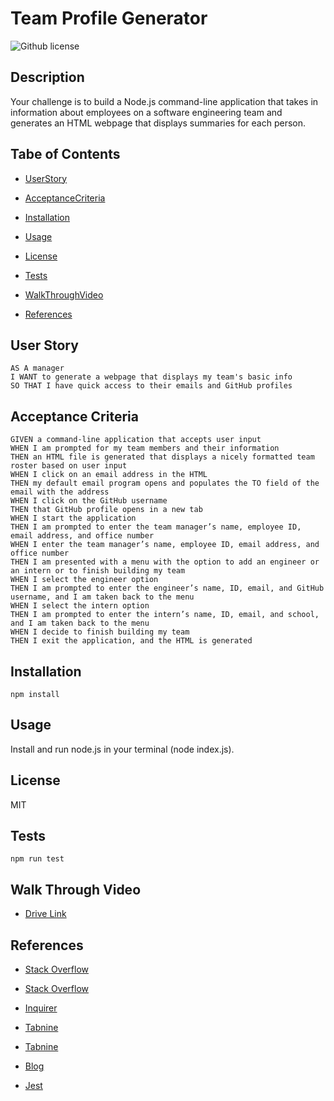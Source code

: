 # Team Profile Generator
![Github license](https://img.shields.io/badge/license-MIT-blue.svg)

## Description

Your challenge is to build a Node.js command-line application that takes in information about employees on a software engineering team and generates an HTML webpage that displays summaries for each person.

## Tabe of Contents

* [UserStory](#user-story)

* [AcceptanceCriteria](#acceptance-criteria)

* [Installation](#installation)

* [Usage](#usage)

* [License](#license)

* [Tests](#tests)

* [WalkThroughVideo](#walk-through-video)

* [References](#references)

## User Story

```
AS A manager
I WANT to generate a webpage that displays my team's basic info
SO THAT I have quick access to their emails and GitHub profiles
```

## Acceptance Criteria

```
GIVEN a command-line application that accepts user input
WHEN I am prompted for my team members and their information
THEN an HTML file is generated that displays a nicely formatted team roster based on user input
WHEN I click on an email address in the HTML
THEN my default email program opens and populates the TO field of the email with the address
WHEN I click on the GitHub username
THEN that GitHub profile opens in a new tab
WHEN I start the application
THEN I am prompted to enter the team manager’s name, employee ID, email address, and office number
WHEN I enter the team manager’s name, employee ID, email address, and office number
THEN I am presented with a menu with the option to add an engineer or an intern or to finish building my team
WHEN I select the engineer option
THEN I am prompted to enter the engineer’s name, ID, email, and GitHub username, and I am taken back to the menu
WHEN I select the intern option
THEN I am prompted to enter the intern’s name, ID, email, and school, and I am taken back to the menu
WHEN I decide to finish building my team
THEN I exit the application, and the HTML is generated
```

## Installation

```
npm install
```

## Usage

Install and run node.js in your terminal (node index.js).

## License 
 MIT 

## Tests

```
npm run test
```

## Walk Through Video

* [Drive Link]()

## References

* [Stack Overflow](https://stackoverflow.com/questions/37975500/npm-install-doesnt-create-dist-folder)

* [Stack Overflow](https://stackoverflow.com/questions/51216276/running-node-index-js-does-nothing)

* [Inquirer](https://www.npmjs.com/package//inquirer)

* [Tabnine](https://www.tabnine.com/code/javascript/functions/fs/writeFileAsync)

* [Tabnine](https://www.tabnine.com/code/javascript/functions/toBe)

* [Blog](https://bobbyhadz.com/blog/npm-missing-script-test)

* [Jest](https://jestjs.io/docs/expect#tobevalue)

